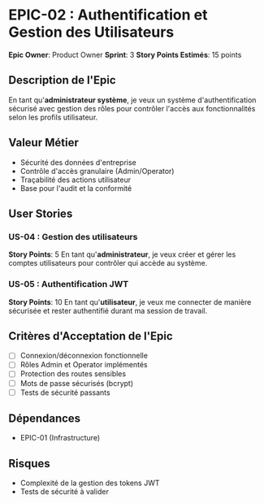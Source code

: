 # EPIC-02 : Authentification et Gestion des Utilisateurs

**Epic Owner**: Product Owner
**Sprint**: 3
**Story Points Estimés**: 15 points

## Description de l'Epic

En tant qu'**administrateur système**, je veux un système d'authentification sécurisé avec gestion des rôles pour contrôler l'accès aux fonctionnalités selon les profils utilisateur.

## Valeur Métier

- Sécurité des données d'entreprise
- Contrôle d'accès granulaire (Admin/Operator)
- Traçabilité des actions utilisateur
- Base pour l'audit et la conformité

## User Stories

### US-04 : Gestion des utilisateurs
**Story Points**: 5
En tant qu'**administrateur**, je veux créer et gérer les comptes utilisateurs pour contrôler qui accède au système.

### US-05 : Authentification JWT
**Story Points**: 10
En tant qu'**utilisateur**, je veux me connecter de manière sécurisée et rester authentifié durant ma session de travail.

## Critères d'Acceptation de l'Epic

- [ ] Connexion/déconnexion fonctionnelle
- [ ] Rôles Admin et Operator implémentés
- [ ] Protection des routes sensibles
- [ ] Mots de passe sécurisés (bcrypt)
- [ ] Tests de sécurité passants

## Dépendances

- EPIC-01 (Infrastructure)

## Risques

- Complexité de la gestion des tokens JWT
- Tests de sécurité à valider